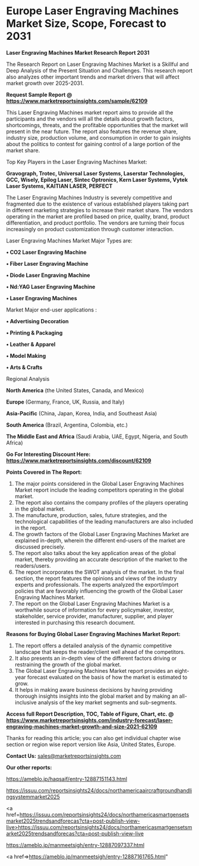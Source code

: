  # Europe Laser Engraving Machines Market Size, Scope, Forecast to 2031

<strong>Laser Engraving Machines Market Research Report 2031</strong>

The Research Report on Laser Engraving Machines Market is a Skillful and Deep Analysis of the Present Situation and Challenges. This research report also analyzes other important trends and market drivers that will affect market growth over 2025-2031.

<strong>Request Sample Report @ <a href=https://www.marketreportsinsights.com/sample/62109>https://www.marketreportsinsights.com/sample/62109</a></strong>

This Laser Engraving Machines market report aims to provide all the participants and the vendors will all the details about growth factors, shortcomings, threats, and the profitable opportunities that the market will present in the near future. The report also features the revenue share, industry size, production volume, and consumption in order to gain insights about the politics to contest for gaining control of a large portion of the market share.

Top Key Players in the Laser Engraving Machines Market:

<strong>Gravograph, Trotec, Universal Laser Systems, Laserstar Technologies, GCC, Wisely, Epilog Laser, Sintec Optronics, Kern Laser Systems, Vytek Laser Systems, KAITIAN LASER, PERFECT</strong>

The Laser Engraving Machines Industry is severely competitive and fragmented due to the existence of various established players taking part in different marketing strategies to increase their market share. The vendors operating in the market are profiled based on price, quality, brand, product differentiation, and product portfolio. The vendors are turning their focus increasingly on product customization through customer interaction.

Laser Engraving Machines Market Major Types are:

<strong>• CO2 Laser Engraving Machine

• Fiber Laser Engraving Machine

• Diode Laser Engraving Machine

• Nd:YAG Laser Engraving Machine

• Laser Engraving Machines</strong>

Market Major end-user applications :

<strong>• Advertising Decoration

• Printing & Packaging

• Leather & Apparel

• Model Making

• Arts & Crafts</strong>

Regional Analysis

</u><strong><b>North America</b></strong> (the United States, Canada, and Mexico)

<strong><b>Europe </b></strong>(Germany, France, UK, Russia, and Italy)

<strong><b>Asia-Pacific</b></strong> (China, Japan, Korea, India, and Southeast Asia)

<strong><b>South America</b></strong> (Brazil, Argentina, Colombia, etc.)

<strong><b>The Middle East and Africa</b></strong> (Saudi Arabia, UAE, Egypt, Nigeria, and South Africa)

<strong>Go For Interesting Discount Here: <a href=https://www.marketreportsinsights.com/discount/62109>https://www.marketreportsinsights.com/discount/62109</a></strong>

<strong>Points Covered in The Report:</strong>
<ol>
  <li>The major points considered in the Global Laser Engraving Machines Market report include the leading competitors operating in the global market.</li>
  <li>The report also contains the company profiles of the players operating in the global market.</li>
  <li>The manufacture, production, sales, future strategies, and the technological capabilities of the leading manufacturers are also included in the report.</li>
  <li>The growth factors of the Global Laser Engraving Machines Market are explained in-depth, wherein the different end-users of the market are discussed precisely.</li>
  <li>The report also talks about the key application areas of the global market, thereby providing an accurate description of the market to the readers/users.</li>
  <li>The report incorporates the SWOT analysis of the market. In the final section, the report features the opinions and views of the industry experts and professionals. The experts analyzed the export/import policies that are favorably influencing the growth of the Global Laser Engraving Machines Market.</li>
  <li>The report on the Global Laser Engraving Machines Market is a worthwhile source of information for every policymaker, investor, stakeholder, service provider, manufacturer, supplier, and player interested in purchasing this research document.</li>
</ol>
<strong>Reasons for Buying Global Laser Engraving Machines Market Report:</strong>

<ol>
  <li>The report offers a detailed analysis of the dynamic competitive landscape that keeps the reader/client well ahead of the competitors.</li>
  <li>It also presents an in-depth view of the different factors driving or restraining the growth of the global market.</li>
  <li>The Global Laser Engraving Machines Market report provides an eight-year forecast evaluated on the basis of how the market is estimated to grow.</li>
  <li>It helps in making aware business decisions by having providing thorough insights insights into the global market and by making an all-inclusive analysis of the key market segments and sub-segments.</li>
</ol>
<strong>Access full Report Description, TOC, Table of Figure, Chart, etc. @ <a href=https://www.marketreportsinsights.com/industry-forecast/laser-engraving-machines-market-growth-and-size-2021-62109>https://www.marketreportsinsights.com/industry-forecast/laser-engraving-machines-market-growth-and-size-2021-62109</a></strong>


Thanks for reading this article; you can also get individual chapter wise section or region wise report version like Asia, United States, Europe.

<strong>Contact Us:</strong>
sales@marketreportsinsights.com

<strong>Our other reports:</strong>

<a href=https://ameblo.jp/haqsaif/entry-12887151143.html>https://ameblo.jp/haqsaif/entry-12887151143.html</a>

<a href=https://issuu.com/reportsinsights24/docs/northamericaaircraftgroundhandlingsystemmarket2025>https://issuu.com/reportsinsights24/docs/northamericaaircraftgroundhandlingsystemmarket2025</a>

<a href=https://issuu.com/reportsinsights24/docs/northamericasmartgensetsmarket2025trendsandforecas?cta=post-publish-view-live>https://issuu.com/reportsinsights24/docs/northamericasmartgensetsmarket2025trendsandforecas?cta=post-publish-view-live</a>

<a href=https://ameblo.jp/manmeetsigh/entry-12887097337.html>https://ameblo.jp/manmeetsigh/entry-12887097337.html</a>

<a href=>https://ameblo.jp/manmeetsigh/entry-12887161765.html</a>"
